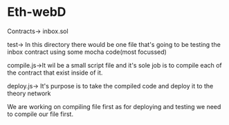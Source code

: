 # Eth-webD
Contracts-> inbox.sol


test-> In this directory there would be one file that's going to be testing the inbox contract using some mocha code(most focussed)


compile.js->It wil be a small script file and it's sole job is to compile each of the contract that exist inside of it.   


deploy.js-> It's purpose is to take the compiled code and deploy it to the theory network

We are working on compiling file first as for deploying and testing we need to compile our file first.


                   
                   


